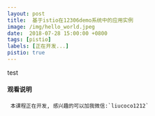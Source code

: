 ```yaml
---
layout: post
title:  基于istio在12306demo系统中的应用实例
image: /img/hello_world.jpeg
date:  2018-07-28 15:00:00 +0800    
tags: [pistio]
labels: [正在开发...]
pistio: true
---
```

test
#### 观看说明
     本课程正在开发, 感兴趣的可以加我微信:`liucoco1212`

